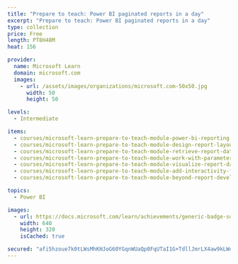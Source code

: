 ```yaml
---
title: "Prepare to teach: Power BI paginated reports in a day"
excerpt: "Prepare to teach: Power BI paginated reports in a day"
type: collection
price: Free
length: PT8H48M
heat: 156

provider:
  name: Microsoft Learn
  domain: microsoft.com
  images:
    - url: /assets/images/organizations/microsoft.com-50x50.jpg
      width: 50
      height: 50

levels:
  - Intermediate

items:
  - courses/microsoft-learn-prepare-to-teach-module-power-bi-reporting
  - courses/microsoft-learn-prepare-to-teach-module-design-report-layouts
  - courses/microsoft-learn-prepare-to-teach-module-retrieve-report-data
  - courses/microsoft-learn-prepare-to-teach-module-work-with-parameters
  - courses/microsoft-learn-prepare-to-teach-module-visualize-report-data
  - courses/microsoft-learn-prepare-to-teach-module-add-interactivity-features
  - courses/microsoft-learn-prepare-to-teach-module-beyond-report-development

topics:
  - Power BI

images:
  - url: https://docs.microsoft.com/learn/achievements/generic-badge-social.png
    width: 640
    height: 320
    isCached: true

secured: "afi5hzoue7k0tLWsMhKHJoG60YGqnWUaQp0FqUTaI1G+TdllJmrLX4aw9kLWqUwpHrx8eq+3GDSvVJ3M3cpsOe07uZMZm/ZL3PK5nvD0oGp7eEgvAYYRgF+BIaReRX1ttGj2AlSPdlavXAUdCr/syU+20q4mg/XLwuxo9O8j3q/iepeGdwZZflmuU1eq5DcdYnjFb6hRtWrJAhXldX07oT2XCOW0LgOilfclLXbp8GxQqy3ebn3fDMRQBxPb4edNI2I3RnLkBtRYycswN5OP8k9R/JEMSy6QT6JBgYbheWLw3xpbf8LgM22HHOYzQxGYbEU3eoQS4FOOuW6eIXLQ+tRCDzFz7/s3DngBLs9+0U0=;w/YdTdEcWKpnPYQmSNlFuw=="
---
```



